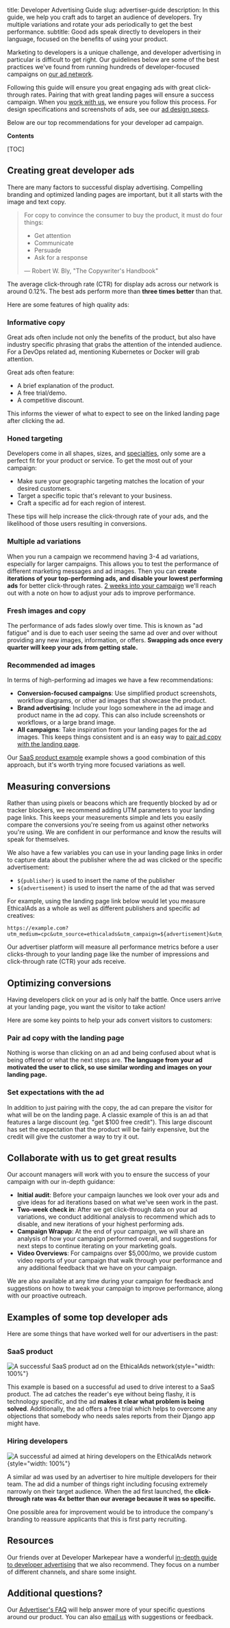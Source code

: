 title: Developer Advertising Guide
slug: advertiser-guide
description: In this guide, we help you craft ads to target an audience of developers. Try multiple variations and rotate your ads periodically to get the best performance.
subtitle: Good ads speak directly to developers in their language, focused on the benefits of using your product.

[comment]: <> (The top keywords getting to this page are: guidelines, marketing guide, examples)


Marketing to developers is a unique challenge,
and developer advertising in particular is difficult to get right.
Our guidelines below are some of the best practices we've found from running hundreds of developer-focused campaigns on [our ad network](/our-audience/).

Following this guide will ensure you great engaging ads with great click-through rates.
Pairing that with great landing pages will ensure a success campaign.
When you [work with us](#collaborate-with-us-to-get-great-results),
we ensure you follow this process.
For design specifications and screenshots of ads,
see our [ad design specs]({static}/prospectus/ad-specs.pdf).

Below are our top recommendations for your developer ad campaign.

**Contents**

[TOC]

## Creating great developer ads

There are many factors to successful display advertising.
Compelling branding and optimized landing pages are important,
but it all starts with the image and text copy.

> For copy to convince the consumer to buy the product, it must do four things:
>
> - Get attention
> - Communicate
> - Persuade
> - Ask for a response
>
> — Robert W. Bly, "The Copywriter's Handbook"

The average click-through rate (CTR) for display ads across our network is around 0.12%.
The best ads perform more than **three times better** than that.

Here are some features of high quality ads:

### Informative copy

Great ads often include not only the benefits of the product,
but also have industry specific phrasing that grabs the attention of the intended audience.
For a DevOps related ad, mentioning Kubernetes or Docker will grab attention.

Great ads often feature:

* A brief explanation of the product.
* A free trial/demo.
* A competitive discount.

This informs the viewer of what to expect to see on the linked landing page after clicking the ad.

### Honed targeting

Developers come in all shapes, sizes, and [specialties](https://www.ethicalads.io/our-audience/),
only some are a perfect fit for your product or service.
To get the most out of your campaign:

* Make sure your geographic targeting matches the location of your desired customers.
* Target a specific topic that's relevant to your business.
* Craft a specific ad for each region of interest.

These tips will help increase the click-through rate of your ads,
and the likelihood of those users resulting in conversions.

### Multiple ad variations

When you run a campaign we recommend having 3-4 ad variations,
especially for larger campaigns.
This allows you to test the performance of different marketing messages and ad images.
Then you can **create iterations of your top-performing ads, and disable your lowest performing ads** for better click-through rates.
[2 weeks into your campaign](#collaborate-with-us-to-get-great-results) we'll reach out with a note on how to adjust your ads to improve performance.

### Fresh images and copy

The performance of ads fades slowly over time.
This is known as "ad fatigue" and is due to each user seeing the same ad over and over
without providing any new images, information, or offers.
**Swapping ads once every quarter will keep your ads from getting stale.**

### Recommended ad images

In terms of high-performing ad images we have a few recommendations:

* **Conversion-focused campaigns**: Use simplified product screenshots, workflow diagrams, or other ad images that showcase the product.
* **Brand advertising**: Include your logo somewhere in the ad image and product name in the ad copy. This can also include screenshots or workflows, or a large brand image.
* **All campaigns**: Take inspiration from your landing pages for the ad images. This keeps things consistent and is an easy way to [pair ad copy with the landing page](#pair-ad-copy-with-the-landing-page).

Our [SaaS product example](#saas-product) example shows a good combination of this approach,
but it's worth trying more focused variations as well.


## Measuring conversions

Rather than using pixels or beacons which are frequently blocked by ad or tracker blockers,
we recommend adding UTM parameters to your landing page links.
This keeps your measurements simple and lets you easily compare the conversions
you're seeing from us against other networks you're using.
We are confident in our performance and know the results will speak for themselves.

We also have a few variables you can use in your landing page links
in order to capture data about the publisher where the ad was clicked or the specific advertisement:

* `${publisher}` is used to insert the name of the publisher
* `${advertisement}` is used to insert the name of the ad that was served

For example, using the landing page link below would let you measure EthicalAds as a whole
as well as different publishers and specific ad creatives:

    https://example.com?utm_medium=cpc&utm_source=ethicalads&utm_campaign=${advertisement}&utm_content=${publisher}

Our advertiser platform will measure all performance metrics before a user clicks-through
to your landing page like the number of impressions and click-through rate (CTR) your ads receive.


## Optimizing conversions

Having developers click on your ad is only half the battle.
Once users arrive at your landing page,
you want the visitor to take action!

Here are some key points to help your ads convert visitors to customers:

### Pair ad copy with the landing page

Nothing is worse than clicking on an ad and being confused
about what is being offered or what the next steps are.
**The language from your ad motivated the user to click,
so use similar wording and images on your landing page.**

### Set expectations with the ad

In addition to just pairing with the copy, the ad can prepare the visitor
for what will be on the landing page.
A classic example of this is an ad that features a large discount (eg. "get $100 free credit").
This large discount has set the expectation that the product will be fairly expensive,
but the credit will give the customer a way to try it out.

## Collaborate with us to get great results

Our account managers will work with you to ensure the success of your campaign
with our in-depth guidance:

* **Initial audit**: Before your campaign launches we look over your ads and give ideas for ad iterations based on what we've seen work in the past.
* **Two-week check in**: After we get click-through data on your ad variations, we conduct additional analysis to recommend which ads to disable, and new iterations of your highest performing ads.
* **Campaign Wrapup**: At the end of your campaign, we will share an analysis of how your campaign performed overall, and suggestions for next steps to continue iterating on your marketing goals.
* **Video Overviews**: For campaigns over $5,000/mo, we provide custom video reports of your campaign that walk through your performance and any additional feedback that we have on your campaign.

We are also available at any time during your campaign for feedback and suggestions on how to tweak your campaign to improve performance,
along with our proactive outreach.

## Examples of some top developer ads

Here are some things that have worked well for our advertisers in the past:

### SaaS product

![A successful SaaS product ad on the EthicalAds network](../images/pages/learning-hub/successful-ad-2.png){style="width: 100%"}

This example is based on a successful ad used to drive interest to a SaaS product.
The ad catches the reader's eye without being flashy,
it is technology specific, and the ad
**makes it clear what problem is being solved**.
Additionally, the ad offers a free trial which helps to overcome any
objections that somebody who needs sales reports from their Django app
might have.

### Hiring developers

![A successful ad aimed at hiring developers on the EthicalAds network](../images/pages/learning-hub/successful-ad-1.png){style="width: 100%"}

A similar ad was used by an advertiser to hire multiple developers for their team.
The ad did a number of things right including
focusing extremely narrowly on their target audience.
When the ad first launched,
the **click-through rate was 4x better than our average because it was so specific.**

One possible area for improvement would be to introduce the company's
branding to reassure applicants that this is first party recruiting.

## Resources

Our friends over at Developer Markepear have a wonderful [in-depth guide to developer advertising](https://www.developermarkepear.com/blog/paid-advertising-developer-marketing) that we also recommend.
They focus on a number of different channels,
and share some insight.

## Additional questions?

Our [Advertiser's FAQ](/advertisers/faq/) will help answer more of your specific questions around our product.
You can also [email us]({filename}../../pages/contact.md) with suggestions or feedback.
